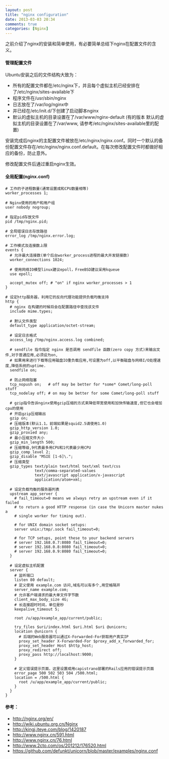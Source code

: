 ```yaml
---
layout: post
title: "nginx configuration"
date: 2013-03-03 20:34
comments: true
categories: [Nginx]
---
```


之前介绍了nginx的安装和简单使用，有必要简单总结下nginx在配置文件的含义。
<!-- more -->

#### 管理配置文件
Ubuntu安装之后的文件结构大致为：

* 所有的配置文件都在/etc/nginx下，并且每个虚拟主机已经安排在了/etc/nginx/sites-available下
* 程序文件在/usr/sbin/nginx
* 日志放在了/var/log/nginx中
* 并已经在/etc/init.d/下创建了启动脚本nginx
* 默认的虚拟主机的目录设置在了/var/www/nginx-default (有的版本 默认的虚拟主机的目录设置在了/var/www, 请参考/etc/nginx/sites-available里的配置)

安装完成后nginx的主配置文件被放在/etc/nginx/nginx.conf。同时一个默认的备份配置文件存在/etc/nginx/nginx.conf.default。在每次修改配置文件时都做好相应的备份，防止意外。

修改配置文件后通过重启nginx生效。

#### 全局配置(nginx.conf)
```
# 工作的子进程数量(通常设置成和CPU数量相等)
worker_processes 1;

# Nginx使用的用户和用户组
user nobody nogroup;

# 指定pid存放文件
pid /tmp/nginx.pid;

# 全局错误日志存放路径
error_log /tmp/nginx.error.log;
```
```
# 工作模式及连接数上限
events {
  # 允许最大连接数(单个后台worker_process进程的最大并发链接数)
  worker_connections 1024;

  # 使用网络IO模型linux建议epoll，FreeBSD建议采用kqueue
  use epoll;

  accept_mutex off; # "on" if nginx worker_processes > 1
} 
```
```
# 设定http服务器，利用它的反向代理功能提供负载均衡支持
http {
  # nginx 在构建的时候将会在配置路径中查找该文件
  include mime.types;

  # 默认文件类型
  default_type application/octet-stream;

  # 设定日志格式
  access_log /tmp/nginx.access.log combined;

  # sendfile 指令指定 nginx 是否调用 sendfile 函数(zero copy 方式)来输出文件,对于普通应用,必须设为on,
  # 如果用来进行下载等应用磁盘IO重负载应用,可设置为off,以平衡磁盘与网络I/O处理速度,降低系统的uptime.
  sendfile on;

  # 防止网络阻塞
  tcp_nopush on;   # off may be better for *some* Comet/long-poll stuff
  tcp_nodelay off; # on may be better for some Comet/long-poll stuff

  # gzip指令告诉nginx使用gzip压缩的方式来降低带宽使用和加快传输速度,但它也会增加cpu的使用
  # 开启gzip压缩输出
  gzip on;
  # 压缩版本(默认1.1，前端如果是squid2.5请使用1.0)
  gzip_http_version 1.0;
  gzip_proxied any;
  # 最小压缩文件大小
  gzip_min_length 500;
  # 压缩等级,9代表最多用CPU和1代表最少用CPU
  gzip_comp_level 2;
  gzip_disable "MSIE [1-6]\.";
  # 压缩类型
  gzip_types text/plain text/html text/xml text/css
             text/comma-separated-values
             text/javascript application/x-javascript
             application/atom+xml;

  # 设定负载均衡的服务器列表
  upstream app_server {
    # fail_timeout=0 means we always retry an upstream even if it failed
    # to return a good HTTP response (in case the Unicorn master nukes a
    # single worker for timing out).

    # for UNIX domain socket setups:
    server unix:/tmp/.sock fail_timeout=0;

    # for TCP setups, point these to your backend servers
    # server 192.168.0.7:8080 fail_timeout=0;
    # server 192.168.0.8:8080 fail_timeout=0;
    # server 192.168.0.9:8080 fail_timeout=0;
  }

  # 设定虚拟主机配置
  server {
    # 监听端口
    listen 80 default;
    # 定义使用 example.com 访问,域名可以有多个,用空格隔开
    server_name example.com;
    # 允许客户端请求的最大单文件字节数
    client_max_body_size 4G;
    # 长连接超时时间，单位是秒
    keepalive_timeout 5;
   
    root /u/app/example_app/current/public;
   
    try_files $uri/index.html $uri.html $uri @unicorn;
    location @unicorn {
      # 后端的Web服务器可以通过X-Forwarded-For获取用户真实IP
      proxy_set_header X-Forwarded-For $proxy_add_x_forwarded_for;
      proxy_set_header Host $http_host;
      proxy_redirect off;
      proxy_pass http://localhost:9000;
    }
   
    # 定义错误提示页面，这里设置成用capistrano部署的Rails应用的错误提示页面
    error_page 500 502 503 504 /500.html;
    location = /500.html {
      root /u/app/example_app/current/public;
    }
  }
}
```

#### 参考：
* http://nginx.org/en/
* http://wiki.ubuntu.org.cn/Nginx
* http://kingj.iteye.com/blog/1420187
* http://www.nginx.cn/591.html
* http://www.nginx.cn/76.html
* http://www.2cto.com/os/201212/176520.html
* https://github.com/defunkt/unicorn/blob/master/examples/nginx.conf

